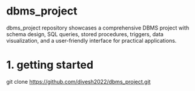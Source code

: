 # dbms_project
dbms_project repository showcases a comprehensive DBMS project with schema design, SQL queries, stored procedures, triggers, data visualization, and a user-friendly interface for practical applications.
# 1. getting started
git clone https://github.com/divesh2022/dbms_project.git
